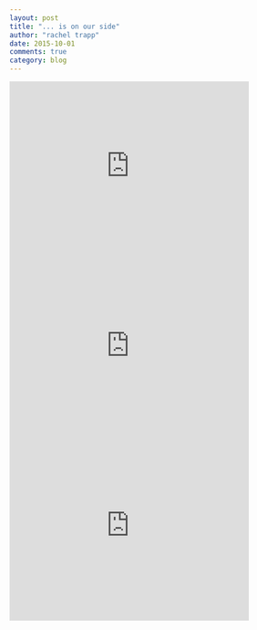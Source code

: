 ```yaml
---
layout: post
title: "... is on our side"
author: "rachel trapp"
date: 2015-10-01
comments: true
category: blog
---
```



<iframe width="420" height="315" src="https://www.youtube.com/embed/VdQY7BusJNU" frameborder="0" allowfullscreen='allowfullscreen'> </iframe>


<iframe width="420" height="315" src="https://www.youtube.com/embed/rIE2GAqnFGw" frameborder="0" allowfullscreen='allowfullscreen'> </iframe>


<iframe width="420" height="315" src="https://www.youtube.com/embed/oOj1qBtXWBc" frameborder="0" allowfullscreen='allowfullscreen'> </iframe>
